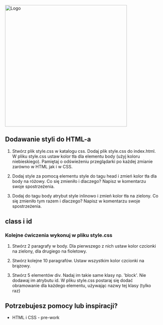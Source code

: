 <img alt="Logo" src="http://coderslab.pl/svg/logo-coderslab.svg" width="400">

## Dodawanie styli do HTML-a

1. Stwórz plik style.css w katalogu css. Dodaj plik style.css do index.html. W pliku style.css ustaw kolor tła dla elementu body (użyj koloru niebieskiego). Pamiętaj o odświeżeniu przeglądarki po każdej zmianie zarówno w HTML jak i w CSS.

2. Dodaj style za pomocą elementu style do tagu head i zmień kolor tła dla body na różowy. Co się zmieniło i dlaczego? Napisz w komentarzu swoje spostrzeżenia.

3. Dodaj do tagu body atrybut style inlinowo i zmień kolor tła na zielony. Co się zmieniło tym razem i dlaczego? Napisz w komentarzu swoje spostrzeżenia.

## class i id
### Kolejne ćwiczenia wykonuj w pliku style.css

1. Stwórz 2 paragrafy w body. Dla pierwszego z nich ustaw kolor czcionki na zielony, dla drugiego na fioletowy.

2. Stwórz kolejne 10 paragrafów. Ustaw wszystkim kolor czcionki na brązowy.

3. Stwórz 5 elementów div. Nadaj im takie same klasy np. 'block'. Nie dodawaj im atrybutu id.
 W pliku style.css postaraj się dodać obramowanie dla każdego elementu, używając nazwy tej klasy (tylko raz)

## Potrzebujesz pomocy lub inspiracji?
* HTML i CSS - pre-work
